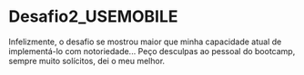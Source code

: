 # Desafio2_USEMOBILE
Infelizmente, o desafio se mostrou maior que minha capacidade atual de implementá-lo com notoriedade...
Peço desculpas ao pessoal do bootcamp, sempre muito solícitos, dei o meu melhor.
